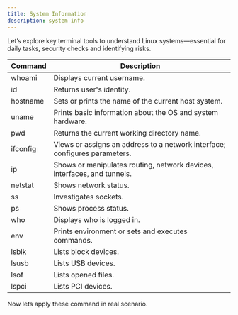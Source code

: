 ```yaml
---
title: System Information
description: system info
---
```


Let’s explore key terminal tools to understand Linux systems—essential for daily tasks, security checks and identifying risks.

| Command   | Description                                                                 |
|-----------|-----------------------------------------------------------------------------|
| whoami    | Displays current username.                                                  |
| id        | Returns user's identity.                                                    |
| hostname  | Sets or prints the name of the current host system.                        |
| uname     | Prints basic information about the OS and system hardware.                 |
| pwd       | Returns the current working directory name.                                |
| ifconfig  | Views or assigns an address to a network interface; configures parameters. |
| ip        | Shows or manipulates routing, network devices, interfaces, and tunnels.    |
| netstat   | Shows network status.                                                       |
| ss        | Investigates sockets.                                                       |
| ps        | Shows process status.                                                       |
| who       | Displays who is logged in.                                                  |
| env       | Prints environment or sets and executes commands.                          |
| lsblk     | Lists block devices.                                                        |
| lsusb     | Lists USB devices.                                                          |
| lsof      | Lists opened files.                                                         |
| lspci     | Lists PCI devices.                                                          |

Now lets apply these command in real scenario.

